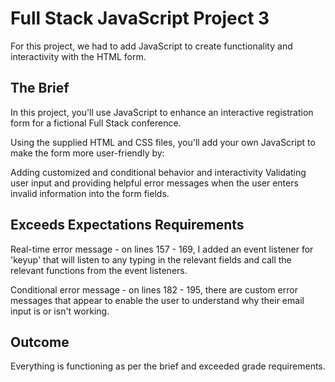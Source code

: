 # Full Stack JavaScript Project 3

For this project, we had to add JavaScript to create functionality and interactivity with the HTML form.

## The Brief
In this project, you'll use JavaScript to enhance an interactive registration form for a fictional Full Stack conference.

Using the supplied HTML and CSS files, you'll add your own JavaScript to make the form more user-friendly by:

Adding customized and conditional behavior and interactivity
Validating user input and providing helpful error messages when the user enters invalid information into the form fields.

## Exceeds Expectations Requirements
Real-time error message - on lines 157 - 169, I added an event listener for 'keyup' that will listen to any typing in the relevant fields and call the relevant functions from the event listeners.

Conditional error message - on lines 182 - 195, there are custom error messages that appear to enable the user to understand why their email input is or isn't working.

## Outcome
Everything is functioning as per the brief and exceeded grade requirements.

